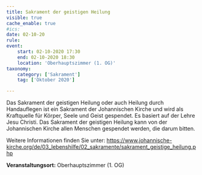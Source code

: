 ```yaml
---
title: Sakrament der geistigen Heilung
visible: true
cache_enable: true
#ics: 
date: 02-10-20
rule: 
event:
	start: 02-10-2020 17:30
	end: 02-10-2020 18:30
	location: 'Oberhauptszimmer (1. OG)'
taxonomy:
	category: ['Sakrament']
	tag: ['Oktober 2020']

---
```

Das Sakrament der geistigen Heilung oder auch Heilung durch Handauflegen ist ein Sakrament der Johannischen Kirche und wird als Kraftquelle für Körper, Seele und Geist gespendet. Es basiert auf der Lehre Jesu Christi. Das Sakrament der geistigen Heilung kann von der Johannischen Kirche allen Menschen gespendet werden, die darum bitten.

Weitere Informationen finden Sie unter:
https://www.johannische-kirche.org/de/03_lebenshilfe/02_sakramente/sakrament_geistige_heilung.php



**Veranstaltungsort:** Oberhauptszimmer (1. OG)

